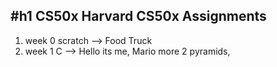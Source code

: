 #h1 CS50x
Harvard CS50x Assignments
---

1. week 0  scratch --> Food Truck
2. week 1  C --> Hello its me, Mario more 2 pyramids, 
